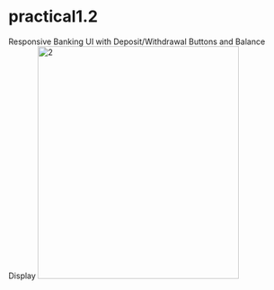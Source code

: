 # practical1.2
Responsive Banking UI with Deposit/Withdrawal Buttons and Balance Display
<img width="358" height="413" alt="2" src="https://github.com/user-attachments/assets/20d891df-f2d7-4805-909a-583e741dd49a" />
